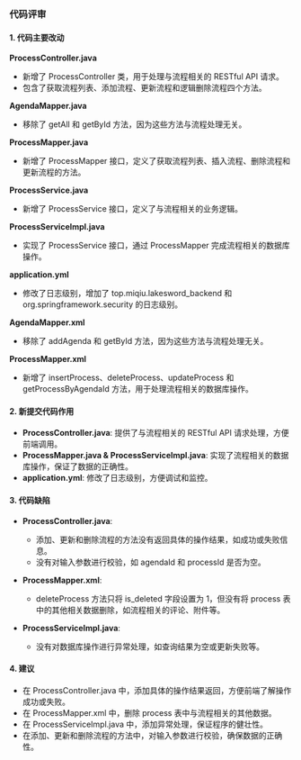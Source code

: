 ### 代码评审

#### 1. 代码主要改动

**ProcessController.java**
- 新增了 ProcessController 类，用于处理与流程相关的 RESTful API 请求。
- 包含了获取流程列表、添加流程、更新流程和逻辑删除流程四个方法。

**AgendaMapper.java**
- 移除了 getAll 和 getById 方法，因为这些方法与流程处理无关。

**ProcessMapper.java**
- 新增了 ProcessMapper 接口，定义了获取流程列表、插入流程、删除流程和更新流程的方法。

**ProcessService.java**
- 新增了 ProcessService 接口，定义了与流程相关的业务逻辑。

**ProcessServiceImpl.java**
- 实现了 ProcessService 接口，通过 ProcessMapper 完成流程相关的数据库操作。

**application.yml**
- 修改了日志级别，增加了 top.miqiu.lakesword_backend 和 org.springframework.security 的日志级别。

**AgendaMapper.xml**
- 移除了 addAgenda 和 getById 方法，因为这些方法与流程处理无关。

**ProcessMapper.xml**
- 新增了 insertProcess、deleteProcess、updateProcess 和 getProcessByAgendaId 方法，用于处理流程相关的数据库操作。

#### 2. 新提交代码作用

- **ProcessController.java**: 提供了与流程相关的 RESTful API 请求处理，方便前端调用。
- **ProcessMapper.java & ProcessServiceImpl.java**: 实现了流程相关的数据库操作，保证了数据的正确性。
- **application.yml**: 修改了日志级别，方便调试和监控。

#### 3. 代码缺陷

- **ProcessController.java**: 
  - 添加、更新和删除流程的方法没有返回具体的操作结果，如成功或失败信息。
  - 没有对输入参数进行校验，如 agendaId 和 processId 是否为空。

- **ProcessMapper.xml**:
  - deleteProcess 方法只将 is_deleted 字段设置为 1，但没有将 process 表中的其他相关数据删除，如流程相关的评论、附件等。

- **ProcessServiceImpl.java**:
  - 没有对数据库操作进行异常处理，如查询结果为空或更新失败等。

#### 4. 建议

- 在 ProcessController.java 中，添加具体的操作结果返回，方便前端了解操作成功或失败。
- 在 ProcessMapper.xml 中，删除 process 表中与流程相关的其他数据。
- 在 ProcessServiceImpl.java 中，添加异常处理，保证程序的健壮性。
- 在添加、更新和删除流程的方法中，对输入参数进行校验，确保数据的正确性。